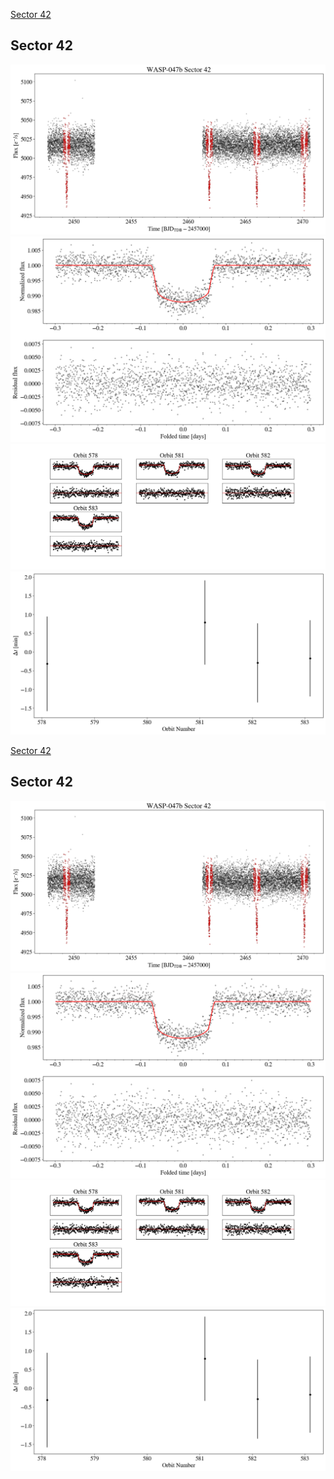 [Sector 42](#sector42)

<a name = "sector42"></a>
## Sector 42
![alt text](/tt/WASP-047b_Sector_42/WASP-047b_Sector_42_a_TimeSeries.png)
![alt text](/tt/WASP-047b_Sector_42/WASP-047b_Sector_42_b_FoldedLightCurve.png)
![alt text](/tt/WASP-047b_Sector_42/WASP-047b_Sector_42_b_IndividualTransitsWithFit.png)
![alt text](/tt/WASP-047b_Sector_42/WASP-047b_Sector_42_c_TimingResiduals.png)

[Sector 42](#sector42)

<a name = "sector42"></a>
## Sector 42
![alt text](/tt/WASP-047b_Sector_42/WASP-047b_Sector_42_a_TimeSeries.png)
![alt text](/tt/WASP-047b_Sector_42/WASP-047b_Sector_42_b_FoldedLightCurve.png)
![alt text](/tt/WASP-047b_Sector_42/WASP-047b_Sector_42_b_IndividualTransitsWithFit.png)
![alt text](/tt/WASP-047b_Sector_42/WASP-047b_Sector_42_c_TimingResiduals.png)


